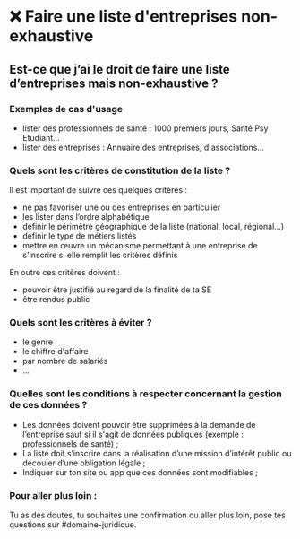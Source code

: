 # ❌ Faire une liste d'entreprises non-exhaustive

## Est-ce que j’ai le droit de faire une liste d’entreprises mais non-exhaustive ?

### Exemples de cas d'usage

* lister des professionnels de santé : 1000 premiers jours, Santé Psy Etudiant…
* lister des entreprises : Annuaire des entreprises, d'associations...

### Quels sont les critères de constitution de la liste ?

Il est important de suivre ces quelques critères :

* ne pas favoriser une ou des entreprises en particulier
* les lister dans l’ordre alphabétique
* définir le périmètre géographique de la liste (national, local, régional…)
* définir le type de métiers listés
* mettre en œuvre un mécanisme permettant à une entreprise de s'inscrire si elle remplit les critères définis

En outre ces critères doivent :

* pouvoir être justifié au regard de la finalité de ta SE
* être rendus public

### Quels sont les critères à éviter ?

* le genre
* le chiffre d'affaire
* par nombre de salariés
* ...

### Quelles sont les conditions à respecter concernant la gestion de ces données ?

* Les données doivent pouvoir être supprimées à la demande de l’entreprise sauf si il s'agit de données publiques (exemple : professionnels de santé) ;
* La liste doit s’inscrire dans la réalisation d’une mission d’intérêt public ou découler d’une obligation légale ;
* Indiquer sur ton site ou app que ces données sont modifiables ;

### Pour aller plus loin :

Tu as des doutes, tu souhaites une confirmation ou aller plus loin, pose tes questions sur #domaine-juridique.
